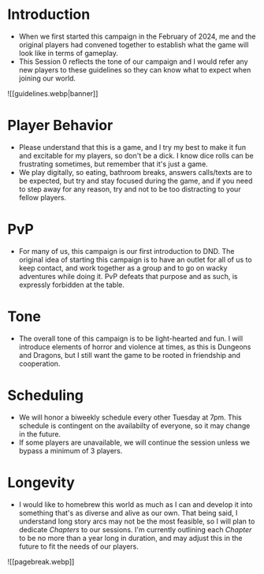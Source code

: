 # Introduction
- When we first started this campaign in the February of 2024, me and the original players had convened together to establish what the game will look like in terms of gameplay.
- This Session 0 reflects the tone of our campaign and I would refer any new players to these guidelines so they can know what to expect when joining our world.

![[guidelines.webp|banner]]
# Player Behavior
- Please understand that this is a game, and I try my best to make it fun and excitable for my players, so don't be a dick. I know dice rolls can be frustrating sometimes, but remember that it's just a game.
- We play digitally, so eating, bathroom breaks, answers calls/texts are to be expected, but try and stay focused during the game, and if you need to step away for any reason, try and not to be too distracting to your fellow players.
# PvP
- For many of us, this campaign is our first introduction to DND. The original idea of starting this campaign is to have an outlet for all of us to keep contact, and work together as a group and to go on wacky adventures while doing it. PvP defeats that purpose and as such, is expressly forbidden at the table.
# Tone
- The overall tone of this campaign is to be light-hearted and fun. I will introduce elements of horror and violence at times, as this is Dungeons and Dragons, but I still want the game to be rooted in friendship and cooperation.
# Scheduling
- We will honor a biweekly schedule every other Tuesday at 7pm. This schedule is contingent on the availabilty of everyone, so it may change in the future.
- If some players are unavailable, we will continue the session unless we bypass a minimum of 3 players.
# Longevity
- I would like to homebrew this world as much as I can and develop it into something that's as diverse and alive as our own. That being said, I understand long story arcs may not be the most feasible, so I will plan to dedicate *Chapters* to our sessions. I'm currently outlining each *Chapter* to be no more than a year long in duration, and may adjust this in the future to fit the needs of our players. 

![[pagebreak.webp]]